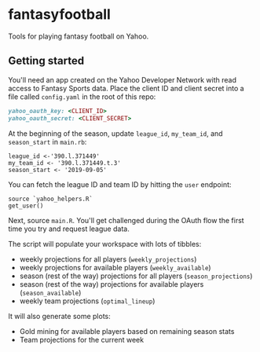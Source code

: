 # fantasyfootball
Tools for playing fantasy football on Yahoo.

## Getting started
You'll need an app created on the Yahoo Developer Network with read access to Fantasy Sports data.  Place the client ID and client secret into a file called `config.yaml` in the root of this repo:
```ruby
yahoo_oauth_key: <CLIENT_ID>
yahoo_oauth_secret: <CLIENT_SECRET>
```

At the beginning of the season, update `league_id`, `my_team_id`, and `season_start` in `main.rb`:
```
league_id <-'390.l.371449'
my_team_id <- '390.l.371449.t.3'
season_start <- '2019-09-05'
```

You can fetch the league ID and team ID by hitting the `user` endpoint:
```
source `yahoo_helpers.R`
get_user()
```

Next, source `main.R`.  You'll get challenged during the OAuth flow the first time you try and request league data.

The script will populate your workspace with lots of tibbles:
* weekly projections for all players (`weekly_projections`)
* weekly projections for available players (`weekly_available`)
* season (rest of the way) projections for all players (`season_projections`)
* season (rest of the way) projections for available players (`season_available`)
* weekly team projections (`optimal_lineup`)

It will also generate some plots:
* Gold mining for available players based on remaining season stats
* Team projections for the current week
